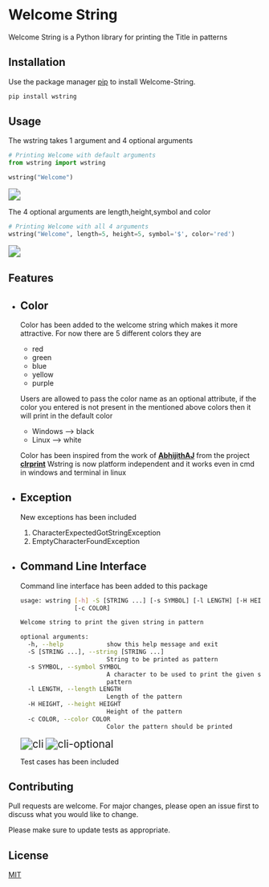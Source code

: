 
# Welcome String
Welcome String is a Python library for printing the Title in patterns

## Installation

Use the package manager [pip](https://pip.pypa.io/en/stable/) to install Welcome-String.

```bash
pip install wstring
```

## Usage

The wstring takes 1 argument and 4 optional arguments

```python
# Printing Welcome with default arguments
from wstring import wstring

wstring("Welcome")
```
<img src="https://drive.google.com/uc?export=view&id=10S_ImnQCckdvpOkd1_V2xmJNIuvtXWay" style="zoom:150%;" />


The 4 optional arguments are length,height,symbol and color

```python
# Printing Welcome with all 4 arguments
wstring("Welcome", length=5, height=5, symbol='$', color='red')
```
<img src="https://drive.google.com/uc?export=view&id=1PrlL0v6ScUnPHAqBn0F_w15uLG0mUZ1U" style="zoom:150%;" />

## Features

- ## **Color**

  Color has been added to the welcome string which makes it more attractive.
  For now there are 5 different colors they are

  <ul>
  <li>red
  </li>
  <li>green
  </li>
  <li>blue</li>
  <li>yellow</li>
  <li>purple</li>
  </ul>


  Users are allowed to pass the color name as an optional attribute, if the color you entered is not present in the mentioned above colors then it will print in the default color

  <ul>
  <li>Windows --> black</li>
  <li>Linux --> white</li>
  </ul>

  Color has been inspired from the work of <b>[AbhijithAJ](https://github.com/AbhijithAJ)</b> from the project <b>[clrprint](https://github.com/AbhijithAJ/clrprint)</b>
  Wstring is now platform independent and it works even in cmd in windows and terminal in linux

- ## **Exception**

  New exceptions has been included

   1. CharacterExpectedGotStringException
   2. EmptyCharacterFoundException

- ## **Command Line Interface**

  Command line interface has been added to this package

  ```bash
  usage: wstring [-h] -S [STRING ...] [-s SYMBOL] [-l LENGTH] [-H HEIGHT]
                 [-c COLOR]
  
  Welcome string to print the given string in pattern
  
  optional arguments:
    -h, --help            show this help message and exit
    -S [STRING ...], --string [STRING ...]
                          String to be printed as pattern
    -s SYMBOL, --symbol SYMBOL
                          A character to be used to print the given string as a
                          pattern
    -l LENGTH, --length LENGTH
                          Length of the pattern
    -H HEIGHT, --height HEIGHT
                          Height of the pattern
    -c COLOR, --color COLOR
                          Color the pattern should be printed
  ```
  <img src="https://drive.google.com/uc?export=view&id=1m1ad3q3bQwi-JQK4VRoiYUxO43BHF4Ct" alt="cli" style="zoom:150%;" />

  <img src="https://drive.google.com/uc?export=view&id=1l8uHF_h9gXjFhADZLeGVJ1vPBTAy-Ixa" style="zoom:150%;"  alt="cli-optional" />


  Test cases has been included



## Contributing
Pull requests are welcome. For major changes, please open an issue first to discuss what you would like to change.

Please make sure to update tests as appropriate.

## License
[MIT](https://github.com/TONYSTARK-EDITH/wstring/blob/master/LICENSE)
